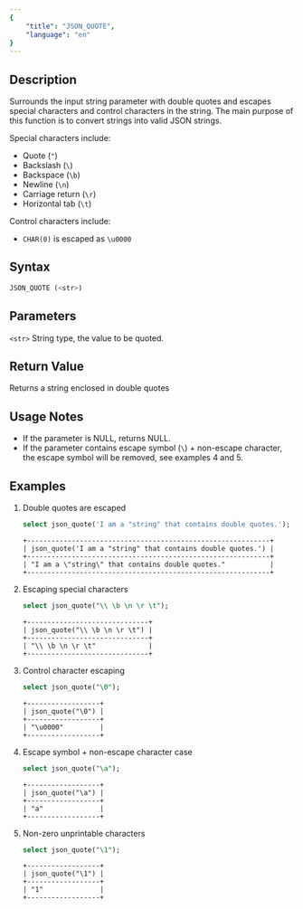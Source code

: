 ```yaml
---
{
    "title": "JSON_QUOTE",
    "language": "en"
}
---
```


## Description
Surrounds the input string parameter with double quotes and escapes special characters and control characters in the string. The main purpose of this function is to convert strings into valid JSON strings.

Special characters include:
* Quote (`"`)
* Backslash (`\`)
* Backspace	(`\b`)
* Newline (`\n`)
* Carriage return (`\r`)
* Horizontal tab (`\t`)

Control characters include:
* `CHAR(0)` is escaped as `\u0000`

## Syntax
```sql
JSON_QUOTE (<str>)
```

## Parameters
`<str>` String type, the value to be quoted.

## Return Value
Returns a string enclosed in double quotes

## Usage Notes
- If the parameter is NULL, returns NULL.
- If the parameter contains escape symbol (`\`) + non-escape character, the escape symbol will be removed, see examples 4 and 5.

## Examples
1. Double quotes are escaped
    ```sql
    select json_quote('I am a "string" that contains double quotes.');
    ```
    ```
    +------------------------------------------------------------+
    | json_quote('I am a "string" that contains double quotes.') |
    +------------------------------------------------------------+
    | "I am a \"string\" that contains double quotes."           |
    +------------------------------------------------------------+
    ```
2. Escaping special characters
    ```sql
    select json_quote("\\ \b \n \r \t");
    ```
    ```
    +------------------------------+
    | json_quote("\\ \b \n \r \t") |
    +------------------------------+
    | "\\ \b \n \r \t"             |
    +------------------------------+
    ```

3. Control character escaping
    ```sql
    select json_quote("\0");
    ```
    ```
    +------------------+
    | json_quote("\0") |
    +------------------+
    | "\u0000"         |
    +------------------+
    ```

4. Escape symbol + non-escape character case
    ```sql
    select json_quote("\a");
    ```
    ```
    +------------------+
    | json_quote("\a") |
    +------------------+
    | "a"              |
    +------------------+
    ```
5. Non-zero unprintable characters
    ```sql
    select json_quote("\1");
    ```
    ```
    +------------------+
    | json_quote("\1") |
    +------------------+
    | "1"              |
    +------------------+
    ```